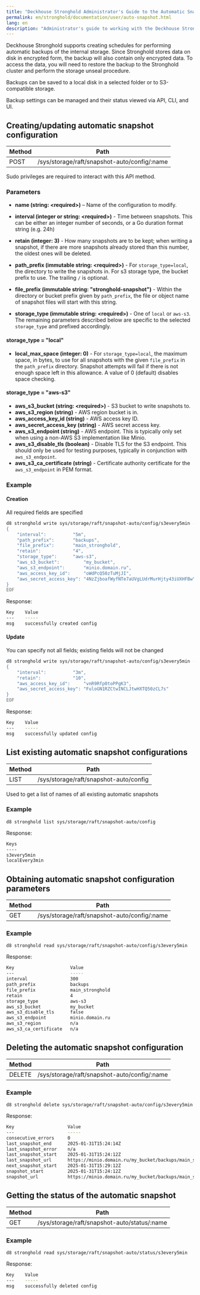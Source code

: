 ```yaml
---
title: "Deckhouse Stronghold Administrator's Guide to the Automatic Snapshot API"
permalink: en/stronghold/documentation/user/auto-snapshot.html
lang: en
description: "Administrator's guide to working with the Deckhouse Stronghold automatic snapshot API."
---
```


Deckhouse Stronghold supports creating schedules for performing automatic backups of the internal storage.
Since Stronghold stores data on disk in encrypted form, the backup will also contain only encrypted data.
To access the data, you will need to restore the backup to the Stronghold cluster and perform the storage unseal procedure.

Backups can be saved to a local disk in a selected folder or to S3-compatible storage.

Backup settings can be managed and their status viewed via API, CLI, and UI.

## Creating/updating automatic snapshot configuration

| Method | Path |
|--------|------|
| POST   | /sys/storage/raft/snapshot-auto/config/:name |

Sudo privileges are required to interact with this API method.

### Parameters

- **name (string: &lt;required&gt;)** – Name of the configuration to modify.

- **interval (integer or string: &lt;required&gt;)** - Time between snapshots. This can be either an integer number of seconds, or a Go duration format string (e.g. 24h)

- **retain (integer: 3)** - How many snapshots are to be kept; when writing a snapshot, if there are more snapshots already stored than this number, the oldest ones will be deleted.

- **path_prefix (immutable string: &lt;required&gt;)** - For `storage_type=local`, the directory to write the snapshots in. For s3 storage type, the bucket prefix to use. The trailing `/` is optional.

- **file_prefix (immutable string: "stronghold-snapshot")** - Within the directory or bucket prefix given by `path_prefix`, the file or object name of snapshot files will start with this string.

- **storage_type (immutable string: &lt;required&gt;)** - One of `local` or `aws-s3`. The remaining parameters described below are specific to the selected `storage_type` and prefixed accordingly.

#### storage_type = "local"

- **local_max_space (integer: 0)** - For `storage_type=local`, the maximum space, in bytes, to use for all snapshots with the given `file_prefix` in the `path_prefix` directory. Snapshot attempts will fail if there is not enough space left in this allowance. A value of 0 (default) disables space checking.

#### storage_type = "aws-s3"

- **aws_s3_bucket (string: &lt;required&gt;)** - S3 bucket to write snapshots to.
- **aws_s3_region (string)** - AWS region bucket is in.
- **aws_access_key_id (string)** - AWS access key ID.
- **aws_secret_access_key (string)** - AWS secret access key.
- **aws_s3_endpoint (string)** - AWS endpoint. This is typically only set when using a non-AWS S3 implementation like Minio.
- **aws_s3_disable_tls (boolean)** - Disable TLS for the S3 endpoint. This should only be used for testing purposes, typically in conjunction with `aws_s3_endpoint`.
- **aws_s3_ca_certificate (string)** - Certificate authority certificate for the `aws_s3_endpoint` in PEM format.

### Example

#### Creation

All required fields are specified

```sh
d8 stronghold write sys/storage/raft/snapshot-auto/config/s3every5min - <<EOF
{
    "interval":          "5m",
    "path_prefix":       "backups",
    "file_prefix":       "main_stronghold",
    "retain":            "4",
    "storage_type":      "aws-s3",
    "aws_s3_bucket":         "my_bucket",
    "aws_s3_endpoint":       "minio.domain.ru",
    "aws_access_key_id":     "oWdPcQ50zTuMjJI",
    "aws_secret_access_key": "4NzZjboafWyfNTe7aUVgLUdrMurHjty43iUXHFBw"
}
EOF
```

Response:

```sh
Key    Value
---    -----
msg    successfully created config
```

#### Update

You can specify not all fields; existing fields will not be changed

```sh
d8 stronghold write sys/storage/raft/snapshot-auto/config/s3every5min - <<EOF
{
    "interval":          "3m",
    "retain":            "10",
    "aws_access_key_id":     "vnR9Rfp0toPPgK3",
    "aws_secret_access_key": "FuloGN1RZCtwINCLJtwHXTQ50zCL7s"
}
EOF
```

Response:

```sh
Key    Value
---    -----
msg    successfully updated config
```

## List existing automatic snapshot configurations

| Method | Path |
|--------|------|
| LIST   | /sys/storage/raft/snapshot-auto/config |

Used to get a list of names of all existing automatic snapshots

### Example

`d8 stronghold list sys/storage/raft/snapshot-auto/config`

Response:

```sh
Keys
----
s3every5min
localEvery3min
```

## Obtaining automatic snapshot configuration parameters

| Method | Path |
|--------|------|
|  GET   | /sys/storage/raft/snapshot-auto/config/:name |

### Example

`d8 stronghold read sys/storage/raft/snapshot-auto/config/s3every5min`

Response:

```sh
Key                     Value
---                     -----
interval                300
path_prefix             backups
file_prefix             main_stronghold
retain                  4
storage_type            aws-s3
aws_s3_bucket           my_bucket
aws_s3_disable_tls      false
aws_s3_endpoint         minio.domain.ru
aws_s3_region           n/a
aws_s3_ca_certificate   n/a
```

## Deleting the automatic snapshot configuration

| Method | Path |
|--------|------|
| DELETE | /sys/storage/raft/snapshot-auto/config/:name |

### Example

`d8 stronghold delete sys/storage/raft/snapshot-auto/config/s3every5min`

Response:

```sh
Key                    Value
---                    -----
consecutive_errors     0
last_snapshot_end      2025-01-31T15:24:14Z
last_snapshot_error    n/a
last_snapshot_start    2025-01-31T15:24:12Z
last_snapshot_url      https://minio.domain.ru/my_bucket/backups/main_stronghold_2025-01-31T15:24:12Z
next_snapshot_start    2025-01-31T15:29:12Z
snapshot_start         2025-01-31T15:24:12Z
snapshot_url           https://minio.domain.ru/my_bucket/backups/main_stronghold_2025-01-31T15:24:12Z
```

## Getting the status of the automatic snapshot

| Method | Path |
|--------|------|
|  GET   | /sys/storage/raft/snapshot-auto/status/:name |

### Example

`d8 stronghold read sys/storage/raft/snapshot-auto/status/s3every5min`

Response:

```sh
Key    Value
---    -----
msg    successfully deleted config
```
